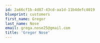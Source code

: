 ```yaml
---
id: 2a66cf1b-4d87-43cd-aa1d-11b4defc4019
blueprint: customers
first_name: Gregor
last_name: Nose
email: grega.nose25@gmail.com
title: 'Gregor Nose'
---
```

